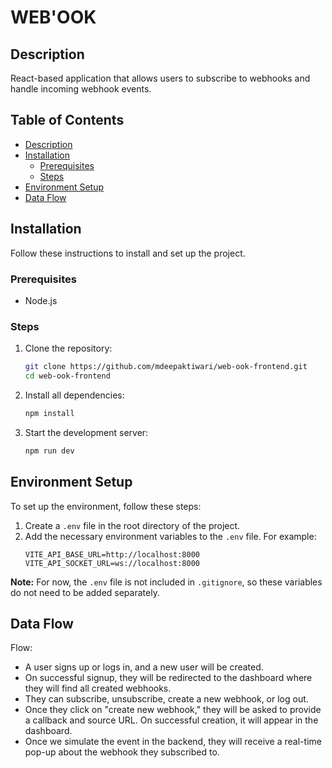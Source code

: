 # WEB'OOK

## Description

React-based application that allows users to subscribe to webhooks and handle incoming webhook events.

## Table of Contents

- [Description](#description)
- [Installation](#installation)
  - [Prerequisites](#prerequisites)
  - [Steps](#steps)
- [Environment Setup](#environment-setup)
- [Data Flow](#data-flow)

## Installation

Follow these instructions to install and set up the project.

### Prerequisites

- Node.js

### Steps

1. Clone the repository:

   ```sh
   git clone https://github.com/mdeepaktiwari/web-ook-frontend.git
   cd web-ook-frontend
   ```

2. Install all dependencies:

   ```sh
   npm install
   ```

3. Start the development server:
   ```sh
   npm run dev
   ```

## Environment Setup

To set up the environment, follow these steps:

1. Create a `.env` file in the root directory of the project.
2. Add the necessary environment variables to the `.env` file. For example:
   ```env
   VITE_API_BASE_URL=http://localhost:8000
   VITE_API_SOCKET_URL=ws://localhost:8000
   ```

**Note:** For now, the `.env` file is not included in `.gitignore`, so these variables do not need to be added separately.

## Data Flow

Flow:

- A user signs up or logs in, and a new user will be created.
- On successful signup, they will be redirected to the dashboard where they will find all created webhooks.
- They can subscribe, unsubscribe, create a new webhook, or log out.
- Once they click on "create new webhook," they will be asked to provide a callback and source URL. On successful creation, it will appear in the dashboard.
- Once we simulate the event in the backend, they will receive a real-time pop-up about the webhook they subscribed to.

